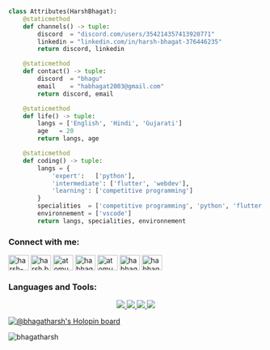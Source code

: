 <p href="https://discord.gg/onlp" align="center">
    <img alt="" src=https://lanyard.cnrad.dev/api/354214357413920771/>
</p>

```python
class Attributes(HarshBhagat):
    @staticmethod
    def channels() -> tuple:
        discord  = "discord.com/users/354214357413920771"
        linkedin = "linkedin.com/in/harsh-bhagat-376446235"
        return discord, linkedin

    @staticmethod
    def contact() -> tuple:
        discord  = "bhagu"
        email    = "habhagat2003@gmail.com"
        return discord, email

    @staticmethod
    def life() -> tuple:
        langs = ['English', 'Hindi', 'Gujarati']
        age   = 20
        return langs, age

    @staticmethod
    def coding() -> tuple:
        langs = {
            'expert':   ['python'],
            'intermediate': ['flutter', 'webdev'],
            'learning': ['competitive programming']
        }
        specialities  = ['competitive programming', 'python', 'flutter', 'webdev']
        environnement = ['vscode']
        return langs, specialities, environnement
```

<h3 align="left">Connect with me:</h3>
<p align="left">
<a href="https://linkedin.com/in/harsh-bhagat-376446235" target="blank">
<img align="center" src="https://raw.githubusercontent.com/rahuldkjain/github-profile-readme-generator/master/src/images/icons/Social/linked-in-alt.svg" alt="harsh-bhagat-376446235" height="30" width="40" /></a>
<a href="https://fb.com/harsh.bhagat.3720" target="blank">
<img align="center" src="https://raw.githubusercontent.com/rahuldkjain/github-profile-readme-generator/master/src/images/icons/Social/facebook.svg" alt="harsh.bhagat.3720" height="30" width="40" /></a>
<a href="https://www.codechef.com/users/atomus3007" target="blank">
<img align="center" src="https://cdn.jsdelivr.net/npm/simple-icons@3.1.0/icons/codechef.svg" alt="atomus3007" height="30" width="40" /></a>
<a href="https://www.hackerrank.com/habhagat2003" target="blank">
<img align="center" src="https://raw.githubusercontent.com/rahuldkjain/github-profile-readme-generator/master/src/images/icons/Social/hackerrank.svg" alt="habhagat2003" height="30" width="40" /></a>
<a href="https://codeforces.com/profile/atomus" target="blank">
<img align="center" src="https://raw.githubusercontent.com/rahuldkjain/github-profile-readme-generator/master/src/images/icons/Social/codeforces.svg" alt="atomus" height="30" width="40" /></a>
<a href="https://www.leetcode.com/habhagat2003" target="blank">
<img align="center" src="https://raw.githubusercontent.com/rahuldkjain/github-profile-readme-generator/master/src/images/icons/Social/leet-code.svg" alt="habhagat2003" height="30" width="40" /></a>
<a href="https://auth.geeksforgeeks.org/user/habhagat2003" target="blank">
<img align="center" src="https://raw.githubusercontent.com/rahuldkjain/github-profile-readme-generator/master/src/images/icons/Social/geeks-for-geeks.svg" alt="habhagat2003" height="30" width="40" /> </a>
</p>

<h3 align="left">Languages and Tools:</h3>

<p align="center">
  <a href="https://skillicons.dev">
    <img src="https://skillicons.dev/icons?i=python,c,cpp,java,js,blender,flutter,mongodb,react" />
    <img src="https://skillicons.dev/icons?i=vscode,androidstudio,unity" />
    <img src="https://skillicons.dev/icons?i=linux" />
    <img src="https://skillicons.dev/icons?i=postman" />
  </a>
</p>

[![@bhagatharsh's Holopin board](https://holopin.me/bhagatharsh)](https://holopin.io/@bhagatharsh)
<p align="left"> <img src="https://komarev.com/ghpvc/?username=bhagatharsh&label=Profile%20views&color=0e75b6&style=flat" alt="bhagatharsh" /> </p>
